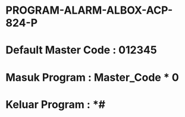 # PROGRAM-ALARM-ALBOX-ACP-824-P
# Default Master Code : 012345
# Masuk Program : Master_Code * 0 #
# Keluar Program : *#
